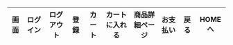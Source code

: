 |画面|ログイン|ログアウト|登録|カート|カートに入れる|商品詳細ページ|お支払い|戻る|HOMEへ|
|----|--------|---------|---|------|-------------|-------------|--------|---|-------|
